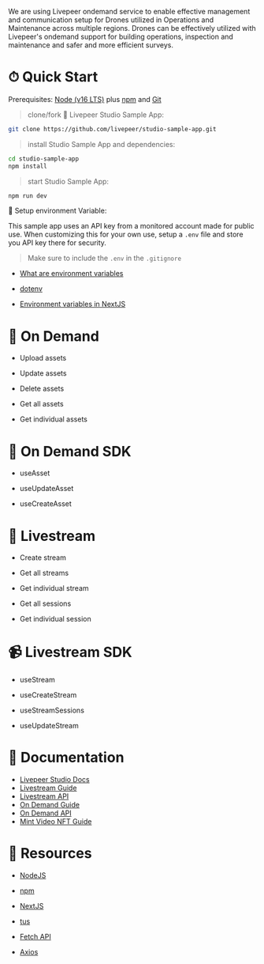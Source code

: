 We are using Livepeer ondemand service to enable effective management and communication setup for Drones utilized in Operations and Maintenance across multiple regions. Drones can be effectively utilized with Livepeer's ondemand support for building operations, inspection and maintenance and safer and more efficient surveys. 

# ⏱ Quick Start

Prerequisites: [Node (v16 LTS)](https://nodejs.org/en/download/) plus [npm](https://docs.npmjs.com/cli/v8/configuring-npm/install) and [Git](https://git-scm.com/downloads)

> clone/fork 🎥 Livepeer Studio Sample App:

```bash
git clone https://github.com/livepeer/studio-sample-app.git
```

> install Studio Sample App and dependencies:

```bash
cd studio-sample-app
npm install
```

> start Studio Sample App:

```bash
npm run dev
```

🔏 Setup environment Variable:

This sample app uses an API key from a monitored account made for public use. When customizing this for your own use,  setup a `.env` file and store you API key there for security. 
>Make sure to include the `.env` in the `.gitignore`

- [What are environment variables](https://www.freecodecamp.org/news/what-are-environment-variables-and-how-can-i-use-them-with-gatsby-and-netlify/)

- [dotenv](https://www.npmjs.com/package/dotenv)

- [Environment variables in NextJS](https://nextjs.org/docs/basic-features/environment-variables)
# 📼 On Demand 

- Upload assets

- Update assets

- Delete assets

- Get all assets

- Get individual assets

# 🧰 On Demand SDK

- useAsset

- useUpdateAsset

- useCreateAsset

# 📡 Livestream 

- Create stream

- Get all streams

- Get individual stream

- Get all sessions

- Get individual session

# 📹 Livestream SDK 

- useStream

- useCreateStream

- useStreamSessions

- useUpdateStream

# 📜 Documentation

- [Livepeer Studio Docs](https://docs.livepeer.studio/)
- [Livestream Guide](https://docs.livepeer.studio/guides/livestreaming)
- [Livestream API](https://docs.livepeer.studio/references/stream/)
- [On Demand Guide](https://docs.livepeer.studio/guides/on-demand)
- [On Demand API](https://docs.livepeer.studio/references/vod/)
- [Mint Video NFT Guide](https://docs.livepeer.studio/guides/mint-guides/)


# 📖 Resources

- [NodeJS](https://nodejs.org/en/)

- [npm](https://docs.npmjs.com/cli/v8/configuring-npm/install)

- [NextJS](https://nextjs.org/)

- [tus](https://tus.io/)

- [Fetch API](https://developer.mozilla.org/en-US/docs/Web/API/Fetch_API)

- [Axios](https://axios-http.com/)

